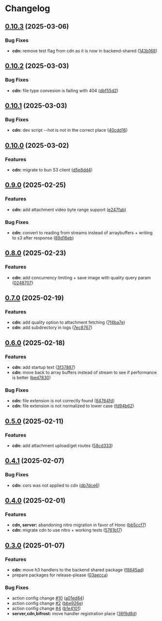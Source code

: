 # Changelog

## [0.10.3](https://github.com/WerdoxDev/Huginn/compare/cdn@v0.10.2...cdn@v0.10.3) (2025-03-06)


### Bug Fixes

* **cdn:** remove test flag from cdn as it is now in backend-shared ([143b168](https://github.com/WerdoxDev/Huginn/commit/143b16842312fe19d44b871d14c1d06bbdf43f43))

## [0.10.2](https://github.com/WerdoxDev/Huginn/compare/cdn@v0.10.1...cdn@v0.10.2) (2025-03-03)


### Bug Fixes

* **cdn:** file type convesion is failing with 404 ([dbf55d2](https://github.com/WerdoxDev/Huginn/commit/dbf55d2513cbd861f2ba81ea5564baa257666c0f))

## [0.10.1](https://github.com/WerdoxDev/Huginn/compare/cdn@v0.10.0...cdn@v0.10.1) (2025-03-03)


### Bug Fixes

* **cdn:** dev script --hot is not in the correct place ([40cdd16](https://github.com/WerdoxDev/Huginn/commit/40cdd1686933f91f830b4e6bb4e468ab54ceffd7))

## [0.10.0](https://github.com/WerdoxDev/Huginn/compare/cdn@v0.9.0...cdn@v0.10.0) (2025-03-02)


### Features

* **cdn:** migrate to bun S3 client ([d5e8dd4](https://github.com/WerdoxDev/Huginn/commit/d5e8dd450ff33bf3328259f7ac571b7c0d4ec42d))

## [0.9.0](https://github.com/WerdoxDev/Huginn/compare/cdn@v0.8.0...cdn@v0.9.0) (2025-02-25)


### Features

* **cdn:** add attachment video byte range support ([e247fab](https://github.com/WerdoxDev/Huginn/commit/e247fab4e393d52e8e17b9843a90719adf26f9ed))


### Bug Fixes

* **cdn:** convert to reading from streams instead of arraybuffers + writing to s3 after response ([89d16eb](https://github.com/WerdoxDev/Huginn/commit/89d16eb283a77d234557aed3562626d8b6ebb698))

## [0.8.0](https://github.com/WerdoxDev/Huginn/compare/cdn@v0.7.0...cdn@v0.8.0) (2025-02-23)


### Features

* **cdn:** add concurrency limiting + save image with quality query param ([0248707](https://github.com/WerdoxDev/Huginn/commit/024870757a6d82d54235db48dac91648a7ace706))

## [0.7.0](https://github.com/WerdoxDev/Huginn/compare/cdn@v0.6.0...cdn@v0.7.0) (2025-02-19)


### Features

* **cdn:** add quality option to attachment  fetching ([7f4ba7e](https://github.com/WerdoxDev/Huginn/commit/7f4ba7e9c192392ffd81ca56a81d920f894edbdb))
* **cdn:** add subdirectory in logs ([7ec8767](https://github.com/WerdoxDev/Huginn/commit/7ec87672da5fdc0434aa08b012ce422245d97182))

## [0.6.0](https://github.com/WerdoxDev/Huginn/compare/cdn@v0.5.0...cdn@v0.6.0) (2025-02-18)


### Features

* **cdn:** add startup text ([3f37887](https://github.com/WerdoxDev/Huginn/commit/3f37887a862290c33fbdb1731dbf2c5807e57667))
* **cdn:** move back to array buffers instead of stream to see if performance is better ([bed7830](https://github.com/WerdoxDev/Huginn/commit/bed78309f636a8b111727286be9bd75e8bc7e95c))


### Bug Fixes

* **cdn:** file extension is not correctly found ([84764fd](https://github.com/WerdoxDev/Huginn/commit/84764fd6786c0dbd00763bb5444cf9293a88f7fe))
* **cdn:** file extension is not normalized to lower case ([fd94b62](https://github.com/WerdoxDev/Huginn/commit/fd94b62320767e1aaff4799a6b09f888f10fac03))

## [0.5.0](https://github.com/WerdoxDev/Huginn/compare/cdn@v0.4.1...cdn@v0.5.0) (2025-02-11)


### Features

* **cdn:** add attachment upload/get routes ([58cd333](https://github.com/WerdoxDev/Huginn/commit/58cd333934bb5979931bf42415de62db2912468e))

## [0.4.1](https://github.com/WerdoxDev/Huginn/compare/cdn@v0.4.0...cdn@v0.4.1) (2025-02-07)


### Bug Fixes

* **cdn:** cors was not applied to cdn ([db7dce6](https://github.com/WerdoxDev/Huginn/commit/db7dce64c6bdf672f49bb91d3cfa1ad779e2db26))

## [0.4.0](https://github.com/WerdoxDev/Huginn/compare/cdn@v0.3.0...cdn@v0.4.0) (2025-02-01)


### Features

* **cdn, server:** abandoning nitro migration in favor of Hono ([bb5ccf7](https://github.com/WerdoxDev/Huginn/commit/bb5ccf73fac4e61c0dfb6750a71e48f81f8baa7d))
* **cdn:** migrate cdn to use nitro + working tests ([5761b17](https://github.com/WerdoxDev/Huginn/commit/5761b177f02c09bf285d29a913d221d0bb6787d3))

## [0.3.0](https://github.com/WerdoxDev/Huginn/compare/cdn-v0.2.0...cdn@v0.3.0) (2025-01-07)


### Features

* **cdn:** move h3 handlers to the backend shared package ([f8645ad](https://github.com/WerdoxDev/Huginn/commit/f8645ad9f048d7e8da9645412958cedcfcc948d8))
* prepare packages for release-please ([03aecca](https://github.com/WerdoxDev/Huginn/commit/03aeccaf204a18a4b0f4764689623806f3d7b1fd))


### Bug Fixes

* action config change [#10](https://github.com/WerdoxDev/Huginn/issues/10) ([a01ed84](https://github.com/WerdoxDev/Huginn/commit/a01ed84645f931bd09fd2351df72c089547ddd9d))
* action config change [#2](https://github.com/WerdoxDev/Huginn/issues/2) ([bbe926e](https://github.com/WerdoxDev/Huginn/commit/bbe926e2b8a68a3a876f1b5422111c5ff0d3c93d))
* action config change [#4](https://github.com/WerdoxDev/Huginn/issues/4) ([b1e4101](https://github.com/WerdoxDev/Huginn/commit/b1e4101f5d89d4f3c8997152163e53b3a59cc072))
* **server,cdn,bifrost:** move handler registration place ([36f9d8d](https://github.com/WerdoxDev/Huginn/commit/36f9d8d005f94509c5e23b52e9a84344db335fcb))
